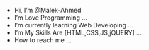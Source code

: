 - Hi, I’m @Malek-Ahmed
- I’m Love Programming ...
- I’m currently learning Web Developing ...
- I’m My  Skills Are [HTML,CSS,JS,jQUERY] ...
- How to reach me ...

<!---
Malek-Ahmed/Malek-Ahmed is a ✨ special ✨ repository because its `README.md` (this file) appears on your GitHub profile.
You can click the Preview link to take a look at your changes.
--->
